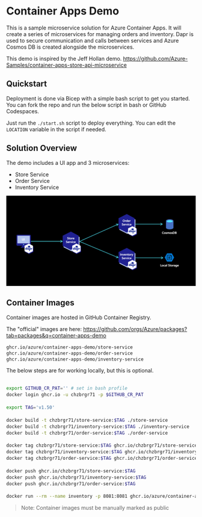 # Container Apps Demo

This is a sample microservice solution for Azure Container Apps.  It will create a series of microservices for managing orders and inventory. Dapr is used to secure communication and calls between services and Azure Cosmos DB is created alongside the microservices.

This demo is inspired by the Jeff Hollan demo. https://github.com/Azure-Samples/container-apps-store-api-microservice

## Quickstart

Deployment is done via Bicep with a simple bash script to get you started. You can fork the repo and run the below script in bash or GitHub Codespaces. 

Just run the `./start.sh` script to deploy everything. You can edit the `LOCATION` variable in the script if needed.

## Solution Overview

The demo includes a UI app and 3 microservices:

* Store Service
* Order Service
* Inventory Service

![image of architecture](./assets/architecture.png)

## Container Images

Container images are hosted in GitHub Container Registry.

The "official" images are here: https://github.com/orgs/Azure/packages?tab=packages&q=container-apps-demo

```
ghcr.io/azure/container-apps-demo/store-service
ghcr.io/azure/container-apps-demo/order-service
ghcr.io/azure/container-apps-demo/inventory-service
```

The below steps are for working locally, but this is optional.

```bash

export GITHUB_CR_PAT='' # set in bash profile
docker login ghcr.io -u chzbrgr71 -p $GITHUB_CR_PAT

export TAG='v1.50'

docker build -t chzbrgr71/store-service:$TAG ./store-service
docker build -t chzbrgr71/inventory-service:$TAG ./inventory-service
docker build -t chzbrgr71/order-service:$TAG ./order-service

docker tag chzbrgr71/store-service:$TAG ghcr.io/chzbrgr71/store-service:$TAG
docker tag chzbrgr71/inventory-service:$TAG ghcr.io/chzbrgr71/inventory-service:$TAG
docker tag chzbrgr71/order-service:$TAG ghcr.io/chzbrgr71/order-service:$TAG

docker push ghcr.io/chzbrgr71/store-service:$TAG
docker push ghcr.io/chzbrgr71/inventory-service:$TAG
docker push ghcr.io/chzbrgr71/order-service:$TAG

docker run --rm --name inventory -p 8081:8081 ghcr.io/azure/container-apps-demo/inventory-service:a1ebbb8

```

> Note: Container images must be manually marked as public

